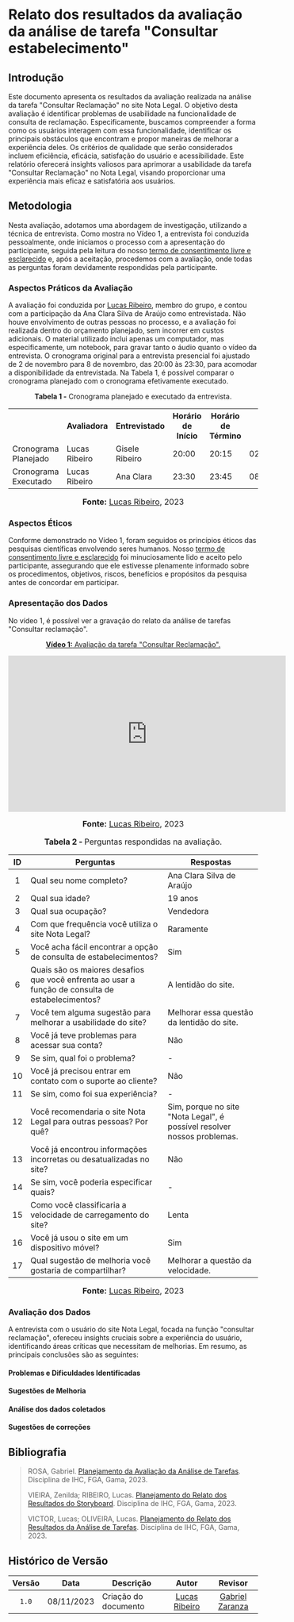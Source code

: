 # Relato dos resultados da avaliação da análise de tarefa "Consultar estabelecimento"

## Introdução

Este documento apresenta os resultados da avaliação realizada na análise da tarefa "Consultar Reclamação" no site Nota Legal. O objetivo desta avaliação é identificar problemas de usabilidade na funcionalidade de consulta de reclamação. Especificamente, buscamos compreender a forma como os usuários interagem com essa funcionalidade, identificar os principais obstáculos que encontram e propor maneiras de melhorar a experiência deles. Os critérios de qualidade que serão considerados incluem eficiência, eficácia, satisfação do usuário e acessibilidade. Este relatório oferecerá insights valiosos para aprimorar a usabilidade da tarefa "Consultar Reclamação" no Nota Legal, visando proporcionar uma experiência mais eficaz e satisfatória aos usuários.

## Metodologia

Nesta avaliação, adotamos uma abordagem de investigação, utilizando a técnica de entrevista. Como mostra no Vídeo 1, a entrevista foi conduzida pessoalmente, onde iniciamos o processo com a apresentação do participante, seguida pela leitura do nosso [termo de consentimento livre e esclarecido](https://github.com/Interacao-Humano-Computador/2023.2-NotaLegal/blob/main/docs/design-avaliacao-desenvolvimento/planejamento_analise_tarefas.md#d---decidir-as-quest%C3%B5es-%C3%A9ticas) e, após a aceitação, procedemos com a avaliação, onde todas as perguntas foram devidamente respondidas pela participante.

### Aspectos Práticos da Avaliação

A avaliação foi conduzida por [Lucas Ribeiro](https://github.com/lucassouzs), membro do grupo, e contou com a participação da Ana Clara Silva de Araújo como entrevistada. Não houve envolvimento de outras pessoas no processo, e a avaliação foi realizada dentro do orçamento planejado, sem incorrer em custos adicionais. O material utilizado inclui apenas um computador, mas especificamente, um notebook, para gravar tanto o áudio quanto o vídeo da entrevista. O cronograma original para a entrevista presencial foi ajustado de 2 de novembro para 8 de novembro, das 20:00 às 23:30, para acomodar a disponibilidade da entrevistada. Na Tabela 1, é possível comparar o cronograma planejado com o cronograma efetivamente executado.

<div align="center">
<p><b>Tabela 1 -</b> Cronograma planejado e executado da entrevista.</p>
  
  <table>
  <tr>
    <th></th>
    <th>Avaliadora</th>
    <th>Entrevistado</th>
    <th>Horário de Início</th>
    <th>Horário de Término</th>
    <th>Data</th>
    <th>Local</th>
  </tr>
  <tr>
    <td>Cronograma Planejado</td>
    <td>Lucas Ribeiro</td>
    <td>Gisele Ribeiro</td>
    <td>20:00</td>
    <td>20:15</td>
    <td>02/11/2023</td>
    <td>Presencial</td>
  </tr>
  <tr>
    <td>Cronograma Executado</td>
    <td>Lucas Ribeiro</td>
    <td>Ana Clara</td>
    <td>23:30</td>
    <td>23:45</td>
    <td>08/11/2023</td>
    <td>Presencial</td>
  </tr>
</table>

<font size="3"><p style="text-align: center"><b>Fonte:</b> <a href="https://github.com/lucassouzs">Lucas Ribeiro</a>, 2023</p></font>
</div>

### Aspectos Éticos

Conforme demonstrado no Vídeo 1, foram seguidos os princípios éticos das pesquisas científicas envolvendo seres humanos. Nosso [termo de consentimento livre e esclarecido](https://github.com/Interacao-Humano-Computador/2023.2-NotaLegal/blob/main/docs/design-avaliacao-desenvolvimento/planejamento_analise_tarefas.md#d---decidir-as-quest%C3%B5es-%C3%A9ticas) foi minuciosamente lido e aceito pelo participante, assegurando que ele estivesse plenamente informado sobre os procedimentos, objetivos, riscos, benefícios e propósitos da pesquisa antes de concordar em participar.

### Apresentação dos Dados

No vídeo 1, é possível ver a gravação do relato da análise de tarefas "Consultar reclamação".

<div align="center">
  
<p style="text-align: center"><a href="https://youtu.be/3L5VB7sTdMk" target="blanket"><b>Vídeo 1:</b> Avaliação da tarefa "Consultar Reclamação".</a></p>

<iframe width="560" height="315" src="https://www.youtube.com/embed/3L5VB7sTdMk" title="Análise de Tarefas - Consultar Reclamação" frameborder="0" allow="accelerometer; autoplay; clipboard-write; encrypted-media; gyroscope; picture-in-picture" allowfullscreen></iframe>

<font size="3"><p style="text-align: center"><b>Fonte:</b> <a href="https://github.com/lucassouzs">Lucas Ribeiro</a>, 2023</p></font>

</div>

<div align="center">
    <font size="3"><p style="text-align: center"><b>Tabela 2 - </b> Perguntas respondidas na avaliação.</p></font>
    <table>
        <thead>
            <tr>
                <th>ID</th>
                <th>Perguntas</th>
                <th>Respostas</th>
            </tr>
        </thead>
        <tbody>
            <tr>
                <td align="center">1</td>
                <td>Qual seu nome completo?</td>
                <td>Ana Clara Silva de Araújo</td>
            </tr>
            <tr>
                <td align="center">2</td>
                <td>Qual sua idade?</td>
                <td>19 anos</td>
            </tr>
            <tr>
                <td align="center">3</td>
                <td>Qual sua ocupação?</td>
                <td>Vendedora</td>
            </tr>
            <tr>
                <td align="center">4</td>
                <td>Com que frequência você utiliza o site Nota Legal?</td>
                <td>Raramente</td>
            </tr>
            <tr>
                <td align="center">5</td>
                <td>Você acha fácil encontrar a opção de consulta de estabelecimentos?</td>
                <td>Sim</td>
            </tr>
            <tr>
                <td align="center">6</td>
                <td>Quais são os maiores desafios que você enfrenta ao usar a função de consulta de estabelecimentos?</td>
                <td>A lentidão do site.</td>
            </tr>
            <tr>
                <td align="center">7</td>
                <td>Você tem alguma sugestão para melhorar a usabilidade do site?</td>
                <td>Melhorar essa questão da lentidão do site.</td>
            </tr>
            <tr>
                <td align="center">8</td>
                <td>Você já teve problemas para acessar sua conta?</td>
                <td>Não</td>
            </tr>
            <tr>
                <td align="center">9</td>
                <td>Se sim, qual foi o problema?</td>
                <td>-</td>
            </tr>
            <tr>
                <td align="center">10</td>
                <td>Você já precisou entrar em contato com o suporte ao cliente?</td>
                <td>Não</td>
            </tr>
            <tr>
                <td align="center">11</td>
                <td>Se sim, como foi sua experiência?</td>
                <td>-</td>
            </tr>
            <tr>
                <td align="center">12</td>
                <td>Você recomendaria o site Nota Legal para outras pessoas? Por quê?</td>
                <td>Sim, porque no site "Nota Legal", é possível resolver nossos problemas.</td>
            </tr>
            <tr>
                <td align="center">13</td>
                <td>Você já encontrou informações incorretas ou desatualizadas no site?</td>
                <td>Não</td>
            </tr>
            <tr>
                <td align="center">14</td>
                <td>Se sim, você poderia especificar quais?</td>
                <td>-</td>
            </tr>
            <tr>
                <td align="center">15</td>
                <td>Como você classificaria a velocidade de carregamento do site?</td>
                <td>Lenta</td>
            </tr>
            <tr>
                <td align="center">16</td>
                <td>Você já usou o site em um dispositivo móvel?</td>
                <td>Sim</td>
            </tr>
            <tr>
                <td align="center">17</td>
                <td>Qual sugestão de melhoria você gostaria de compartilhar?</td>
                <td>Melhorar a questão da velocidade.</td>
            </tr>
        </tbody>
    </table>
    <font size="3"><p style="text-align: center"><b>Fonte:</b> <a href="https://github.com/lucassouzs">Lucas Ribeiro</a>, 2023</p></font>
</div>

### Avaliação dos Dados

A entrevista com o usuário do site Nota Legal, focada na função "consultar reclamação", ofereceu insights cruciais sobre a experiência do usuário, identificando áreas críticas que necessitam de melhorias. Em resumo, as principais conclusões são as seguintes:

#### Problemas e Dificuldades Identificadas

#### Sugestões de Melhoria

#### Análise dos dados coletados

#### Sugestões de correções

## Bibliografia
> ROSA, Gabriel. [Planejamento da Avaliação da Análise de Tarefas](https://github.com/Interacao-Humano-Computador/2023.2-NotaLegal/blob/main/docs/design-avaliacao-desenvolvimento/planejamento_analise_tarefas.md). Disciplina de IHC, FGA, Gama, 2023.
>
> VIEIRA, Zenilda; RIBEIRO, Lucas. [Planejamento do Relato dos Resultados do Storyboard](https://github.com/Interacao-Humano-Computador/2023.2-NotaLegal/blob/main/docs/design-avaliacao-desenvolvimento/planejamento-relato_storyboard.md#planejamento-do-relato-dos-resultados-da-avalia%C3%A7%C3%A3o-do-storyboard). Disciplina de IHC, FGA, Gama, 2023.
>
> VICTOR, Lucas; OLIVEIRA, Lucas. [Planejamento do Relato dos Resultados da Análise de Tarefas](https://github.com/Interacao-Humano-Computador/2023.2-NotaLegal/blob/main/docs/design-avaliacao-desenvolvimento/planejamento_relato_tarefas2.md). Disciplina de IHC, FGA, Gama, 2023.

## Histórico de Versão

| Versão | Data       | Descrição            |                       Autor                        |                     Revisor                      |
| :----: | ---------- | -------------------- | :------------------------------------------------: | :----------------------------------------------: |
| `1.0`  | 08/11/2023 | Criação do documento |  [Lucas Ribeiro](https://github.com/lucassouzs)    | [Gabriel Zaranza](https://github.com/GZaranza) |

